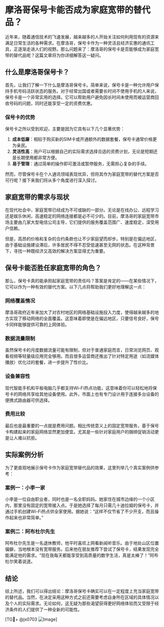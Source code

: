 # 摩洛哥保号卡能否成为家庭宽带的替代品？

近年来，随着通信技术的飞速发展，越来越多的人开始关注如何利用现有的资源来满足日常生活的各种需求。在摩洛哥，保号卡作为一种灵活且经济实惠的通讯工具，正逐渐走进人们的视野。那么问题来了：摩洛哥的保号卡是否能够成为家庭宽带的替代品呢？这篇文章将为你详细解答这一疑问。

## 什么是摩洛哥保号卡？

首先，让我们了解一下什么是摩洛哥保号卡。简单来说，保号卡是一种允许用户保持手机号码活跃状态的服务。对于经常出国或者需要长时间不使用手机的人来说，保号卡是一个非常实用的选择。它可以帮助用户避免因长时间未使用而被运营商回收号码的问题，同时还能享受一定的资费优惠。

### 保号卡的优势

保号卡之所以受到欢迎，主要是因为它具有以下几个显著优势：

1. **成本低廉**：相较于购买新的SIM卡或开通额外的数据套餐，保号卡通常价格更为亲民。
2. **灵活性高**：用户可以根据自己的实际需求选择合适的资费计划，无论是短期还是长期使用都非常方便。
3. **易于管理**：通过简单的操作即可激活或暂停服务，无需担心复杂的手续。

然而，尽管保号卡在个人通讯领域表现优异，但将其作为家庭宽带的替代方案是否可行呢？接下来我们将从多个角度进行深入探讨。

## 家庭宽带的需求与现状

在现代社会中，家庭宽带已经成为不可或缺的一部分。无论是在线办公、远程学习还是娱乐休闲，高速稳定的网络连接都是必不可少的。目前，摩洛哥的家庭宽带市场主要由几家大型电信公司主导，它们提供的服务覆盖范围广、速度稳定，深受用户信赖。

但是，高昂的价格和复杂的合约条款也让不少家庭望而却步。特别是在偏远地区，由于基础设施建设滞后，许多居民不得不忍受低速甚至无网的状态。在这种背景下，寻找一种既经济又高效的解决方案显得尤为重要。

## 保号卡能否胜任家庭宽带的角色？

那么，保号卡真的能承担起家庭宽带的责任吗？答案是肯定的——在某些情况下，它可以作为一种有效的替代方案。以下几点将帮助我们更好地理解这一点：

### 网络覆盖情况

摩洛哥政府近年来加大了对农村地区的网络基础设施投入力度，使得越来越多的地方实现了移动网络的全面覆盖。这意味着即使是在偏远地区，只要信号良好，保号卡同样能够提供可靠的上网体验。

### 数据流量限制

虽然保号卡的月度数据流量可能有限制，但对于普通家庭而言，日常浏览网页、观看视频等轻量级应用完全够用。而且很多运营商还推出了针对特定用途（如流媒体播放）优化过的套餐，进一步提升了性价比。

### 设备兼容性

现代智能手机和平板电脑几乎都支持Wi-Fi热点功能，这意味着你可以轻松地将保号卡的网络共享给其他设备使用。此外，市面上也有专门设计用于连接多台设备的便携式路由器可供选择。

### 费用比较

最后也是最重要的一点就是费用问题。相比传统意义上的固定宽带服务，基于保号卡构建起来的家庭网络显然更加便宜。尤其是一些针对家庭用户的捆绑促销活动更是让人难以抗拒。

## 实际案例分析

为了更直观地展示保号卡作为家庭宽带替代品的效果，这里列举几个真实案例供参考：

### 案例一：小李一家

小李是一位自由职业者，同时也是一名全职妈妈。她家住在城市边缘的一个小区内，那里没有固定的宽带接入点。于是她选择了每月只需几十迪拉姆的保号卡，并通过手机创建Wi-Fi热点供全家使用。据她说：“这样不仅节省了不少开支，而且操作起来也非常简单。”

### 案例二：阿布杜尔先生

阿布杜尔先生是一名退休教师，他平时喜欢上网看新闻听音乐。由于地处山区位置偏僻，当地根本没有宽带服务。后来他在朋友推荐下尝试了保号卡，结果发现完全能满足他的需求。“现在我每天都能享受到高质量的数字生活，真是太棒了！”阿布杜尔笑着说道。

## 结论

综上所述，我们可以得出结论：摩洛哥保号卡确实可以在一定程度上充当家庭宽带的替代品。当然，在决定采用这种方式之前还需要考虑自身所在区域的具体情况以及个人的实际需求。无论如何，这无疑为那些渴望获得更好网络体验而又受限于经济条件的人们提供了一种全新的可能性。

[TG💪+ @jx0703 ![Image](https://github.com/user-attachments/assets/dbca1d08-cadb-493c-b0ec-ad6f7a83f270)]